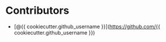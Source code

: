 # Contributors

- [@{{ cookiecutter.github_username }}](https://github.com/{{ cookiecutter.github_username }})
